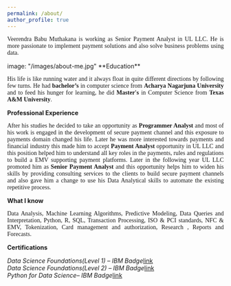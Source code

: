 ```yaml
---
permalink: /about/
author_profile: true
---
```

<p style="text-align: justify;font-family: none;">Veerendra Babu Muthakana is working as Senior Payment Analyst in UL LLC. He is more passionate to implement payment solutions and also solve business problems using data.</p> 
image: "/images/about-me.jpg"
**Education**

<p style="text-align: justify;font-family: none;">His life is like running water and it always float in quite different directions by following few turns. He had <strong>bachelor’s</strong> in computer science from <strong>Acharya Nagarjuna University</strong> and to feed his hunger for learning, he did <strong>Master's</strong> in Computer Science from <strong>Texas A&M University</strong>.</p> 

**Professional Experience**

<p style="text-align: justify;font-family: none;">After his studies he decided to take an opportunity as <strong>Programmer Analyst</strong> and most of his work is engaged in the development of secure payment channel and this exposure to payments domain changed his life. Later he was more interested towards payments and financial industry this made him to accept <strong>Payment Analyst</strong> opportunity in UL LLC and this position helped him to understand all key roles in the payments, rules and regulations to build a EMV supporting payment platforms. Later in the following year UL LLC promoted him as <strong>Senior Payment Analyst</strong> and this opportunity helps him to widen his skills by providing consulting services to the clients to build secure payment channels and also gave him a change to use his Data Analytical skills to automate the existing repetitive process.</p>

**What I know**

<p style="text-align: justify;font-family: none;">Data Analysis, Machine Learning Algorithms, Predictive Modeling, Data Queries and Interpretation, Python, R, SQL, Transaction Processing, ISO & PCI standards, NFC & EMV, Tokenization, Card management and authorization, Research , Reports and Forecasts.</p>

**Certifications**

*Data Science Foundations(Level 1) – IBM Badge*[link](https://www.youracclaim.com/badges/ee374365-14c1-46e8-bc14-dbca359ab857)                  
*Data Science Foundations(Level 2) – IBM Badge*[link](https://www.youracclaim.com/badges/978a704e-2454-42e4-83e1-89ef1056f2fe)                  
*Python for Data Science– IBM Badge*[link](https://www.youracclaim.com/badges/97b05b0a-2ccb-4a26-8bba-3ea0c0773da0/linked_in_profile)




